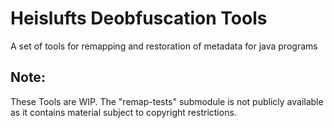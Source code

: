 # Heislufts Deobfuscation Tools
A set of tools for remapping and restoration of metadata for java programs
## Note:
These Tools are WIP. The "remap-tests" submodule is not publicly available
as it contains material subject to copyright restrictions.